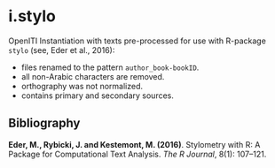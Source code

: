 # i.stylo

OpenITI Instantiation with texts pre-processed for use with R-package `stylo` (see, Eder et al., 2016):

- files renamed to the pattern `author_book-bookID`.
- all non-Arabic characters are removed.
- orthography was not normalized. 
- contains primary and secondary sources.

## Bibliography

**Eder, M., Rybicki, J. and Kestemont, M. (2016)**. Stylometry with R: A Package for Computational Text Analysis. *The R Journal*, 8(1): 107–121.
